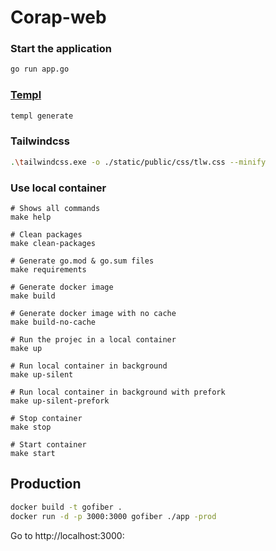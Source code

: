 # Corap-web

### Start the application

```bash
go run app.go
```

### [Templ](https://github.com/a-h/templ)

```bash
templ generate
```

### Tailwindcss

```bash
.\tailwindcss.exe -o ./static/public/css/tlw.css --minify
```

### Use local container

```
# Shows all commands
make help

# Clean packages
make clean-packages

# Generate go.mod & go.sum files
make requirements

# Generate docker image
make build

# Generate docker image with no cache
make build-no-cache

# Run the projec in a local container
make up

# Run local container in background
make up-silent

# Run local container in background with prefork
make up-silent-prefork

# Stop container
make stop

# Start container
make start
```

## Production

```bash
docker build -t gofiber .
docker run -d -p 3000:3000 gofiber ./app -prod
```

Go to http://localhost:3000:
